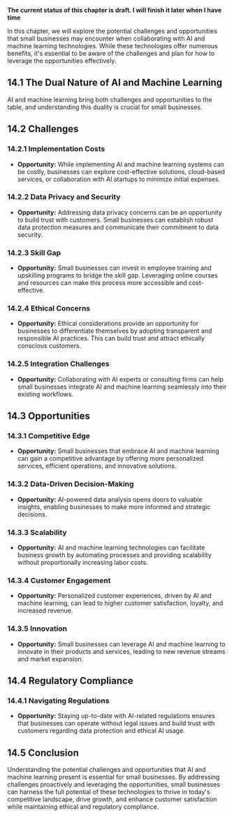 **The current status of this chapter is draft. I will finish it later when I have time**

In this chapter, we will explore the potential challenges and opportunities that small businesses may encounter when collaborating with AI and machine learning technologies. While these technologies offer numerous benefits, it's essential to be aware of the challenges and plan for how to leverage the opportunities effectively.

14.1 The Dual Nature of AI and Machine Learning
-----------------------------------------------

AI and machine learning bring both challenges and opportunities to the table, and understanding this duality is crucial for small businesses.

14.2 Challenges
---------------

### 14.2.1 Implementation Costs

* **Opportunity:** While implementing AI and machine learning systems can be costly, businesses can explore cost-effective solutions, cloud-based services, or collaboration with AI startups to minimize initial expenses.

### 14.2.2 Data Privacy and Security

* **Opportunity:** Addressing data privacy concerns can be an opportunity to build trust with customers. Small businesses can establish robust data protection measures and communicate their commitment to data security.

### 14.2.3 Skill Gap

* **Opportunity:** Small businesses can invest in employee training and upskilling programs to bridge the skill gap. Leveraging online courses and resources can make this process more accessible and cost-effective.

### 14.2.4 Ethical Concerns

* **Opportunity:** Ethical considerations provide an opportunity for businesses to differentiate themselves by adopting transparent and responsible AI practices. This can build trust and attract ethically conscious customers.

### 14.2.5 Integration Challenges

* **Opportunity:** Collaborating with AI experts or consulting firms can help small businesses integrate AI and machine learning seamlessly into their existing workflows.

14.3 Opportunities
------------------

### 14.3.1 Competitive Edge

* **Opportunity:** Small businesses that embrace AI and machine learning can gain a competitive advantage by offering more personalized services, efficient operations, and innovative solutions.

### 14.3.2 Data-Driven Decision-Making

* **Opportunity:** AI-powered data analysis opens doors to valuable insights, enabling businesses to make more informed and strategic decisions.

### 14.3.3 Scalability

* **Opportunity:** AI and machine learning technologies can facilitate business growth by automating processes and providing scalability without proportionally increasing labor costs.

### 14.3.4 Customer Engagement

* **Opportunity:** Personalized customer experiences, driven by AI and machine learning, can lead to higher customer satisfaction, loyalty, and increased revenue.

### 14.3.5 Innovation

* **Opportunity:** Small businesses can leverage AI and machine learning to innovate in their products and services, leading to new revenue streams and market expansion.

14.4 Regulatory Compliance
--------------------------

### 14.4.1 Navigating Regulations

* **Opportunity:** Staying up-to-date with AI-related regulations ensures that businesses can operate without legal issues and build trust with customers regarding data protection and ethical AI usage.

14.5 Conclusion
---------------

Understanding the potential challenges and opportunities that AI and machine learning present is essential for small businesses. By addressing challenges proactively and leveraging the opportunities, small businesses can harness the full potential of these technologies to thrive in today's competitive landscape, drive growth, and enhance customer satisfaction while maintaining ethical and regulatory compliance.
